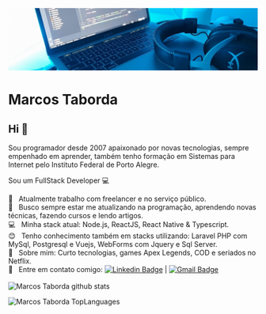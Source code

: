 <img width="auto" src="https://raw.githubusercontent.com/marcostaborda/marcostaborda/master/banner.jpg">

# Marcos Taborda

## Hi 👋
Sou programador desde 2007 apaixonado por novas tecnologias, sempre empenhado em aprender, também tenho formação em Sistemas para Internet pelo Instituto Federal de Porto Alegre.


Sou um FullStack Developer :computer:

 :rocket: &nbsp; Atualmente trabalho com freelancer e no serviço público.
 <br/> :purple_heart: &nbsp; Busco sempre estar me atualizando na programação, aprendendo novas técnicas, fazendo cursos e lendo artigos.
 <br/> 💻 &nbsp; Minha stack atual: Node.js, ReactJS, React Native & Typescript.
 <br/> :blush: &nbsp; Tenho conhecimento também em stacks utilizando: Laravel PHP com MySql, Postgresql e Vuejs, WebForms com Jquery e Sql Server.
 <br/> 💬 &nbsp; Sobre mim: Curto tecnologias, games Apex Legends, COD e seriados no Netflix.
 <br/> 📩 &nbsp; Entre em contato comigo: [![Linkedin Badge](https://img.shields.io/badge/-MarcosTaborda-blue?style=flat-square&logo=Linkedin&logoColor=white&link=https://www.linkedin.com/in/tabordamarcos/)](https://www.linkedin.com/in/tabordamarcos/) 
| 
[![Gmail Badge](https://img.shields.io/badge/-marcos.tabordamail@gmail.com-c14438?style=flat-square&logo=Gmail&logoColor=white&link=mailto:marcos.tabordamail@gmail.com)](mailto:marcos.tabordamail@gmail.com)
<br/>
<br/>
![Marcos Taborda github stats](https://github-readme-stats.vercel.app/api?username=marcostaborda&count_private=true&show_icons=true&theme=dark&hide=stars)

![Marcos Taborda TopLanguages](https://github-readme-stats.vercel.app/api/top-langs/?username=marcostaborda&layout=compact)

